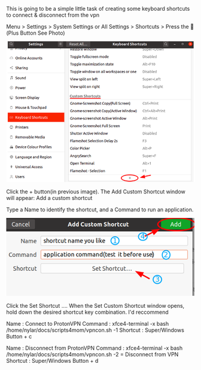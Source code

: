 This is going to be a simple little task of creating some keyboard shortcuts to connect & disconnect from the vpn

Menu > Settings > System Settings or All Settings > Shortcuts > Press the  (Plus Button See Photo)


![preview](img/create_shortcut.png)


Click the + button(in previous image). The Add Custom Shortcut window will appear:
Add a custom shortcut

Type a Name to identify the shortcut, and a Command to run an application.

![preview](img/shortcut_create.png)

Click the Set Shortcut .... When the Set Custom Shortcut window opens, hold down the desired shortcut key combination.
I'd reccommend  

Name : Connect to ProtonVPN
Command : xfce4-terminal -x bash /home/nylar/docs/scripts4mom/vpncon.sh -1 
Shortcut : Super/Windows Button + c 

Name : Disconnect from ProtonVPN
Command : xfce4-terminal -x bash /home/nylar/docs/scripts4mom/vpncon.sh -2 = Disconnect from VPN
Shortcut : Super/Windows Button + d
